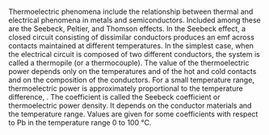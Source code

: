 Thermoelectric phenomena include the relationship between thermal and electrical phenomena in metals and semiconductors. Included among these are the Seebeck, Peltier, and Thomson effects. In the Seebeck effect, a closed circuit consisting of dissimilar conductors produces an emf across contacts maintained at different temperatures. In the simplest case, when the electrical circuit is composed of two different conductors, the system is called a thermopile (or a thermocouple). The value of the thermoelectric power depends only on the temperatures  and of the hot and cold contacts and on the composition of the conductors. For a small temperature range, thermoelectric power  is approximately proportional to the temperature difference, . The coefficient  is called the Seebeck coefficient or thermoelectric power density. It depends on the conductor materials and the temperature range. Values are given for some coefficients with respect to Pb in the temperature range 0 to 100 °C.
